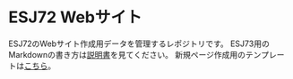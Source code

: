 # ESJ72 Webサイト

ESJ72のWebサイト作成用データを管理するレポジトリです。
ESJ73用のMarkdownの書き方は[説明書](docs/esj_web_markdown.md)を見てください。
新規ページ作成用のテンプレートは[こちら](https://raw.githubusercontent.com/tkobayashi925/esj72web/main/docs/esj_web_template.md)。
